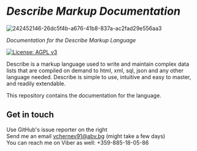 # *Describe Markup Documentation*  
![242452146-26dc5f4b-a676-41b8-837a-ac2fad29e556aa3](https://github.com/viktorchernev/DescribeCompiler/assets/72315339/b043a521-cdfc-494b-9267-f7a5d5d2dd06)

_Documentation for the Describe Markup Language_  
  
  
[![License: AGPL v3](https://img.shields.io/badge/License-AGPL_v3-blue.svg)](https://www.gnu.org/licenses/agpl-3.0)

Describe is a markup language used to write and maintain complex data lists that are compiled on demand to html, xml, sql, json and any other language needed. Describe is simple to use, intuitive and easy to master, and readily extendable.

This repository contains the documentation for the language.


## Get in touch  
Use GitHub's issue reporter on the right <br>
Send me an email vchernev91@abv.bg (might take a few days) <br>
You can reach me on Viber as well: +359-885-18-05-86 <br>

